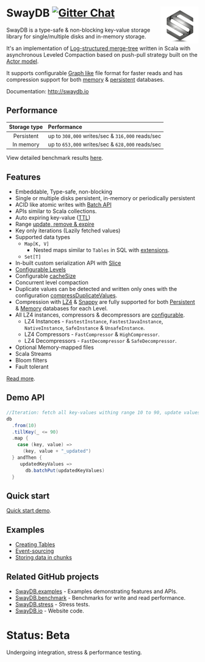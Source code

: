 # <img src="docs/logo.png" align = "right"/> SwayDB [![Gitter Chat][gitter-badge]][gitter-link]

[gitter-badge]: https://badges.gitter.im/Join%20Chat.svg
[gitter-link]: https://gitter.im/SwayDB-chat/Lobby

SwayDB is a type-safe & non-blocking key-value storage library for single/multiple disks and in-memory storage.

It's an implementation of [Log-structured merge-tree](https://en.wikipedia.org/wiki/Log-structured_merge-tree) 
written in Scala with asynchronous Leveled Compaction based on push-pull strategy built on the 
[Actor model](https://en.wikipedia.org/wiki/Actor_model).

It supports configurable [Graph like](http://www.swaydb.io/implementation/segment/group/) 
file format for faster reads and has compression support for both [memory](http://www.swaydb.io/create-databases/memory/) 
& [persistent](http://www.swaydb.io/create-databases/persistent/) databases.

Documentation: http://swaydb.io

## Performance

| Storage  type   | Performance                               
|:---------------:|:------------------------------------------------------
| Persistent      | up to `308,000` writes/sec & `316,000` reads/sec                
| In memory       | up to `653,000` writes/sec & `628,000` reads/sec                

View detailed benchmark results [here](http://swaydb.io/performance/macbook-pro-mid-2014/memory). 

## Features

- Embeddable, Type-safe, non-blocking
- Single or multiple disks persistent, in-memory or periodically persistent
- ACID like atomic writes with [Batch API](http://www.swaydb.io/api/write-api/batch/)
- APIs similar to Scala collections.
- Auto expiring key-value ([TTL](http://www.swaydb.io/api/write-api/expire/))
- Range [update, remove & expire](http://www.swaydb.io/api/write-api/)
- Key only iterations (Lazily fetched values)
- Supported data types 
    - `Map[K, V]`
        - Nested maps similar to `Tables` in SQL with [extensions](http://www.swaydb.io/extending-databases/). 
    - `Set[T]`
- In-built custom serialization API with [Slice](http://www.swaydb.io/slice/byte-slice/) 
- [Configurable Levels](http://www.swaydb.io/configuring-levels/)
- Configurable [cacheSize](http://www.swaydb.io/configuring-levels/cacheSize/)
- Concurrent level compaction
- Duplicate values can be detected and written only ones with the configuration [compressDuplicateValues](http://www.swaydb.io/configuring-levels/compressDuplicateValues/).
- Compression with [LZ4](https://github.com/lz4/lz4-java) & [Snappy](https://github.com/xerial/snappy-java) are fully supported
for both [Persistent](http://www.swaydb.io/create-databases/persistent/) & [Memory](http://www.swaydb.io/create-databases/memory/) databases for each Level.
- All LZ4 instances, compressors & decompressors are [configurable](http://www.swaydb.io/configuring-levels/groupingStrategy/).
    - LZ4 Instances - `FastestInstance`, `FastestJavaInstance`, `NativeInstance`, `SafeInstance` & `UnsafeInstance`.
    - LZ4 Compressors - `FastCompressor` & `HighCompressor`.
    - LZ4 Decompressors - `FastDecompressor` & `SafeDecompressor`.
- Optional Memory-mapped files
- Scala Streams
- Bloom filters
- Fault tolerant

[Read more](http://swaydb.io/).

## Demo API
```scala
//Iteration: fetch all key-values withing range 10 to 90, update values and batch write updated key-values
db
  .from(10)
  .tillKey(_ <= 90)
  .map {
    case (key, value) =>
      (key, value + "_updated")
  } andThen {
     updatedKeyValues =>
       db.batchPut(updatedKeyValues)
  }
```
## Quick start
[Quick start demo](http://swaydb.io/quick-start).

## Examples 
- [Creating Tables](http://swaydb.io/examples/creating-tables)
- [Event-sourcing](http://swaydb.io/examples/event-sourcing)
- [Storing data in chunks](http://swaydb.io/examples/storing-data-in-chunks)

## Related GitHub projects
- [SwayDB.examples](https://github.com/simerplaha/SwayDB.examples) - Examples demonstrating features and APIs.
- [SwayDB.benchmark](https://github.com/simerplaha/SwayDB.benchmark) - Benchmarks for write and read performance.
- [SwayDB.stress](https://github.com/simerplaha/SwayDB.stress) - Stress tests.
- [SwayDB.io](https://github.com/simerplaha/SwayDB.io) - Website code.

# Status: Beta

Undergoing integration, stress & performance testing.